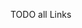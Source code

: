 [//]: # (This file was generated from: doc/templates/04-Links.mdt using the documentation_builder package on: 2021-08-26 22:04:12.252186.)


TODO all Links